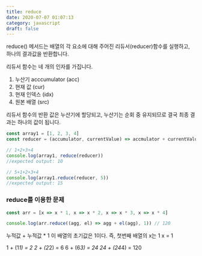 ```yaml
---
title: reduce
date: 2020-07-07 01:07:13
category: javascript
draft: false
---
```


reduce() 메서드는 배열의 각 요소에 대해 주어진 리듀서(reducer)함수를 실행하고, 하나의 결과값을 반환합니다.

리듀서 함수는 네 개의 인자를 가집니다.

1. 누산기 acccumulator (acc)
2. 현재 값 (cur)
3. 현재 인덱스 (idx)
4. 원본 배열 (src)

<p class='strong'>리듀서 함수의 반환 값은 누산기에 할당되고, 누산기는 순회 중 유지되므로 결국 최종 결과는 하나의 값이 됩니다.</p>

```javascript
const array1 = [1, 2, 3, 4]
const reducer = (accumulator, currentValue) => accmulator + currentValue

// 1+2+3+4
console.log(array1, reduce(reducer))
//expected output: 10

// 5+1+2+3+4
console.log(array1.reduce(reducer, 5))
//expected output: 15
```

### reduce를 이용한 문제

```javascript
const arr = [x => x * 1, x => x * 2, x => x * 3, x => x * 4]

console.log(arr.reduce((agg, el) => agg + el(agg), 1)) // 120
```

누적값 + 누적값 \* 1
이 배열의 초기값은 1이다. 즉, 첫번째 배열의 x는 1
x = 1

1 + (1*1) = 2
2 + (2*2) = 6
6 + (6*3) = 24
24 + (24*4) = 120
